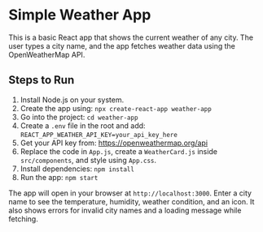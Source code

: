 # Simple Weather App

This is a basic React app that shows the current weather of any city. The user types a city name, and the app fetches weather data using the OpenWeatherMap API.

## Steps to Run

1. Install Node.js on your system.
2. Create the app using: `npx create-react-app weather-app`
3. Go into the project: `cd weather-app`
4. Create a `.env` file in the root and add:  
   `REACT_APP_WEATHER_API_KEY=your_api_key_here`
5. Get your API key from: https://openweathermap.org/api
6. Replace the code in `App.js`, create a `WeatherCard.js` inside `src/components`, and style using `App.css`.
7. Install dependencies: `npm install`
8. Run the app: `npm start`

The app will open in your browser at `http://localhost:3000`. Enter a city name to see the temperature, humidity, weather condition, and an icon. It also shows errors for invalid city names and a loading message while fetching.
